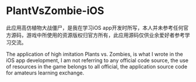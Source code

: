 PlantVsZombie-iOS
=================
此应用高仿植物大战僵尸，是我在学习iOS app开发时所写，本人并未参考任何官方源码，游戏中所使用的资源版权归官方所有，此应用源码仅供业余爱好者参考学习交流。 

The application of high imitation Plants vs. Zombies, is what I wrote in the iOS app development, I am not referring to any official code source, the use of resources in the game belongs to all official, the application source code for amateurs learning exchange.
